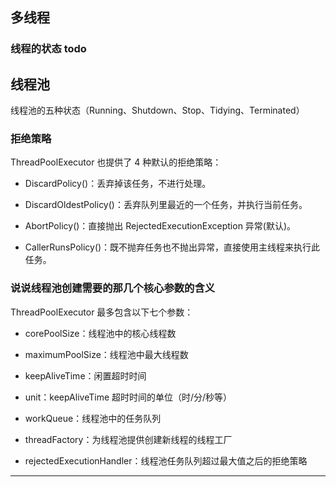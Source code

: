 ## 多线程

### 线程的状态 todo

## 线程池

线程池的五种状态（Running、Shutdown、Stop、Tidying、Terminated）



### 拒绝策略

ThreadPoolExecutor 也提供了 4 种默认的拒绝策略：

- DiscardPolicy()：丢弃掉该任务，不进行处理。

- DiscardOldestPolicy()：丢弃队列里最近的一个任务，并执行当前任务。

- AbortPolicy()：直接抛出 RejectedExecutionException 异常(默认)。

- CallerRunsPolicy()：既不抛弃任务也不抛出异常，直接使用主线程来执行此任务。


### 说说线程池创建需要的那几个核心参数的含义

ThreadPoolExecutor 最多包含以下七个参数：

- corePoolSize：线程池中的核心线程数

- maximumPoolSize：线程池中最大线程数

- keepAliveTime：闲置超时时间

- unit：keepAliveTime 超时时间的单位（时/分/秒等）

- workQueue：线程池中的任务队列

- threadFactory：为线程池提供创建新线程的线程工厂

- rejectedExecutionHandler：线程池任务队列超过最大值之后的拒绝策略



---